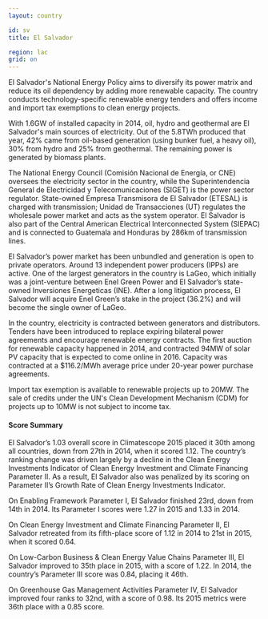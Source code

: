 ```yaml
---
layout: country

id: sv
title: El Salvador

region: lac
grid: on
---
```

El Salvador's National Energy Policy aims to diversify its power matrix and reduce its oil dependency by adding more renewable capacity. The country conducts technology-specific renewable energy tenders and offers income and import tax exemptions to clean energy projects.

With 1.6GW of installed capacity in 2014, oil, hydro and geothermal are El Salvador's main sources of electricity. Out of the 5.8TWh produced that year, 42% came from oil-based generation (using bunker fuel, a heavy oil), 30% from hydro and 25% from geothermal. The remaining power is generated by biomass plants.

The National Energy Council (Comisión Nacional de Energía, or CNE) oversees the electricity sector in the country, while the Superintendencia General de Electricidad y Telecomunicaciones (SIGET) is the power sector regulator. State-owned Empresa Transmisora de El Salvador (ETESAL) is charged with transmission; Unidad de Transacciones (UT) regulates the wholesale power market and acts as the system operator. El Salvador is also part of the Central American Electrical Interconnected System (SIEPAC) and is connected to Guatemala and Honduras by 286km of transmission lines.

El Salvador’s power market has been unbundled and generation is open to private operators. Around 13 independent power producers (IPPs) are active. One of the largest generators in the country is LaGeo, which initially was a joint-venture between Enel Green Power and El Salvador’s state-owned Inversiones Energeticas (INE). After a long litigation process, El Salvador will acquire Enel Green’s stake in the project (36.2%) and will become the single owner of LaGeo.

In the country, electricity is contracted between generators and distributors. Tenders have been introduced to replace expiring bilateral power agreements and encourage renewable energy contracts. The first auction for renewable capacity happened in 2014, and contracted 94MW of solar PV capacity that is expected to come online in 2016. Capacity was contracted at a $116.2/MWh average price under 20-year power purchase agreements.

Import tax exemption is available to renewable projects up to 20MW. The sale of credits under the UN's Clean Development Mechanism (CDM) for projects up to 10MW is not subject to income tax.

#### Score Summary

El Salvador’s 1.03 overall score in Climatescope 2015 placed it 30th among all countries, down from 27th in 2014, when it scored 1.12. 
The country’s ranking change was driven largely by a decline in the Clean Energy Investments Indicator of Clean Energy Investment and Climate Financing Parameter II. As a result, El Salvador also was penalized by its scoring on Parameter II’s Growth Rate of Clean Energy Investments Indicator.

On Enabling Framework Parameter I, El Salvador finished 23rd, down from 14th in 2014. Its Parameter I scores were 1.27 in 2015   and 1.33 in 2014.

On Clean Energy Investment and Climate Financing Parameter II, El Salvador retreated from its fifth-place score of 1.12 in 2014 to 21st in 2015, when it scored 0.64.

On Low-Carbon Business & Clean Energy Value Chains Parameter III, El Salvador improved to 35th place in 2015, with a score of 1.22. In 2014, the country’s Parameter III score was 0.84, placing it 46th.

On Greenhouse Gas Management Activities Parameter IV, El Salvador improved four ranks to 32nd, with a score of 0.98. Its 2015 metrics were 36th place with a 0.85 score.
